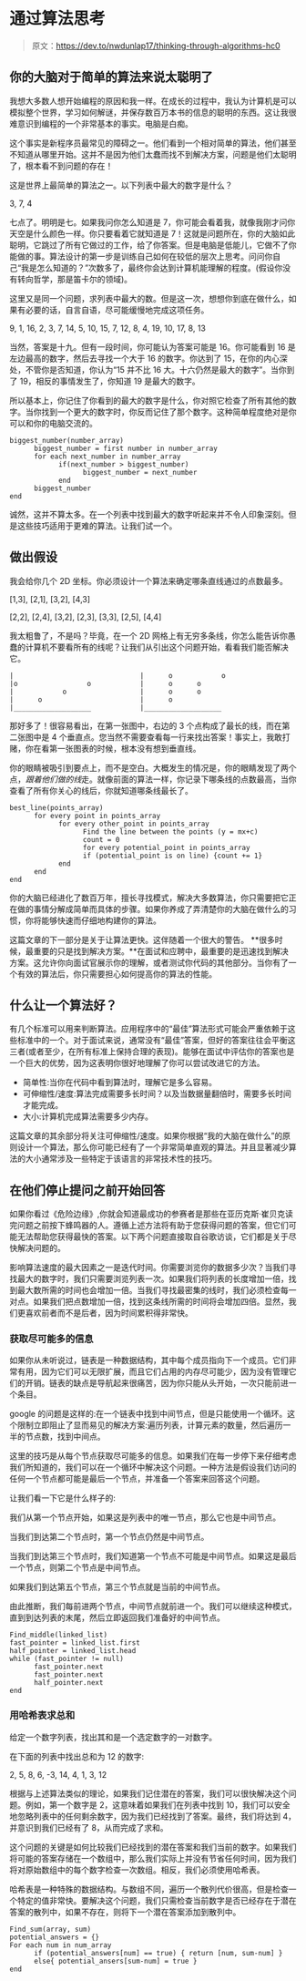 # 通过算法思考

> 原文：<https://dev.to/nwdunlap17/thinking-through-algorithms-hc0>

## 你的大脑对于简单的算法来说太聪明了

我想大多数人想开始编程的原因和我一样。在成长的过程中，我认为计算机是可以模拟整个世界，学习如何解谜，并保存数百万本书的信息的聪明的东西。这让我很难意识到编程的一个非常基本的事实。电脑是白痴。

这个事实是新程序员最常见的障碍之一。他们看到一个相对简单的算法，他们甚至不知道从哪里开始。这并不是因为他们太蠢而找不到解决方案，问题是他们太聪明了，根本看不到问题的存在！

这是世界上最简单的算法之一。以下列表中最大的数字是什么？

3, 7, 4

七点了。明明是七。如果我问你怎么知道是 7，你可能会看着我，就像我刚才问你天空是什么颜色一样。你只要看着它就知道是 7！这就是问题所在，你的大脑如此聪明，它跳过了所有它做过的工作，给了你答案。但是电脑是低能儿，它做不了你能做的事。算法设计的第一步是训练自己如何在较低的层次上思考。问问你自己“我是怎么知道的？”次数多了，最终你会达到计算机能理解的程度。(假设你没有转向哲学，那是笛卡尔的领域)。

这里又是同一个问题，求列表中最大的数。但是这一次，想想你到底在做什么，如果有必要的话，自言自语，尽可能缓慢地完成这项任务。

9, 1, 16, 2, 3, 7, 14, 5, 10, 15, 7, 12, 8, 4, 19, 10, 17, 8, 13

当然，答案是十九。但有一段时间，你可能认为答案可能是 16。你可能看到 16 是左边最高的数字，然后去寻找一个大于 16 的数字。你达到了 15，在你的内心深处，不管你是否知道，你认为“15 并不比 16 大。十六仍然是最大的数字”。当你到了 19，相反的事情发生了，你知道 19 是最大的数字。

所以基本上，你记住了你看到的最大的数字是什么，你对照它检查了所有其他的数字。当你找到一个更大的数字时，你反而记住了那个数字。这种简单程度绝对是你可以和你的电脑交流的。

```
biggest_number(number_array)
      biggest_number = first number in number_array
      for each next_number in number_array
            if(next_number > biggest_number)
                  biggest_number = next_number
            end
      biggest_number
end 
```

诚然，这并不算太多。在一个列表中找到最大的数字听起来并不令人印象深刻。但是这些技巧适用于更难的算法。让我们试一个。

## 做出假设

我会给你几个 2D 坐标。你必须设计一个算法来确定哪条直线通过的点数最多。

[1,3], [2,1], [3,2], [4,3]

[2,2], [2,4], [3,2], [2,3], [3,3], [2,5], [4,4]

我太粗鲁了，不是吗？毕竟，在一个 2D 网格上有无穷多条线，你怎么能告诉你愚蠢的计算机不要看所有的线呢？让我们从引出这个问题开始，看看我们能否解决它。

```
|                               |      o            o
|o                 o            |      o      o
|            o                  |      o      o 
|      o                        |      o
|___________________            |___________________ 
```

那好多了！很容易看出，在第一张图中，右边的 3 个点构成了最长的线，而在第二张图中是 4 个垂直点。您当然不需要查看每一行来找出答案！事实上，我敢打赌，你在看第一张图表的时候，根本没有想到垂直线。

你的眼睛被吸引到要点上，而不是空白。大概发生的情况是，你的眼睛发现了两个点，*跟着他们做的线*走。就像前面的算法一样，你记录下哪条线的点数最高，当你查看了所有你关心的线后，你就知道哪条线最长了。

```
best_line(points_array)
      for every point in points_array
            for every other_point in points_array
                  Find the line between the points (y = mx+c)
                  count = 0
                  for every potential_point in points_array
                  if (potential_point is on line) {count += 1}
            end
      end
end 
```

你的大脑已经进化了数百万年，擅长寻找模式，解决大多数算法，你只需要把它正在做的事情分解成简单而具体的步骤。如果你养成了弄清楚你的大脑在做什么的习惯，你将能够快速而仔细地构建你的算法。

这篇文章的下一部分是关于让算法更快。这伴随着一个很大的警告。
**很多时候，最重要的只是找到解决方案。**在面试和应聘中，最重要的是迅速找到解决方案。这允许你向面试官展示你的理解，或者测试你代码的其他部分。当你有了一个有效的算法后，你只需要担心如何提高你的算法的性能。

## 什么让一个算法好？

有几个标准可以用来判断算法。应用程序中的“最佳”算法形式可能会严重依赖于这些标准中的一个。对于面试来说，通常没有“最佳”答案，但好的答案往往会平衡这三者(或者至少，在所有标准上保持合理的表现)。能够在面试中评估你的答案也是一个巨大的优势，因为这表明你很好地理解了你可以尝试改进它的方法。

*   简单性:当你在代码中看到算法时，理解它是多么容易。
*   可伸缩性/速度:算法完成需要多长时间？以及当数据量翻倍时，需要多长时间才能完成。
*   大小:计算机完成算法需要多少内存。

这篇文章的其余部分将关注可伸缩性/速度。如果你根据“我的大脑在做什么”的原则设计一个算法，那么你可能已经有了一个非常简单直观的算法。并且显著减少算法的大小通常涉及一些特定于该语言的非常技术性的技巧。

## 在他们停止提问之前开始回答

如果你看过《危险边缘》,你就会知道最成功的参赛者是那些在亚历克斯·崔贝克读完问题之前按下蜂鸣器的人。遵循上述方法将有助于您获得问题的答案，但它们可能无法帮助您获得最快的答案。以下两个问题直接取自谷歌访谈，它们都是关于尽快解决问题的。

影响算法速度的最大因素之一是迭代时间。你需要浏览你的数据多少次？当我们寻找最大的数字时，我们只需要浏览列表一次。如果我们将列表的长度增加一倍，找到最大数所需的时间也会增加一倍。当我们寻找最密集的线时，我们必须检查每一对点。如果我们把点数增加一倍，找到这条线所需的时间将会增加四倍。显然，我们更喜欢前者而不是后者，因为时间累积得非常快。

### 获取尽可能多的信息

如果你从未听说过，链表是一种数据结构，其中每个成员指向下一个成员。它们非常有用，因为它们可以无限扩展，而且它们占用的内存尽可能少，因为没有管理它们的开销。链表的缺点是导航起来很痛苦，因为你只能从头开始，一次只能前进一个条目。

google 的问题是这样的:在一个链表中找到中间节点，但是只能使用一个循环。这个限制立即阻止了显而易见的解决方案:遍历列表，计算元素的数量，然后遍历一半的节点数，找到中间点。

这里的技巧是从每个节点获取尽可能多的信息。如果我们在每一步停下来仔细考虑我们所知道的，我们可以在一个循环中解决这个问题。一种方法是假设我们访问的任何一个节点都可能是最后一个节点，并准备一个答案来回答这个问题。

让我们看一下它是什么样子的:

我们从第一个节点开始，如果这是列表中的唯一节点，那么它也是中间节点。

当我们到达第二个节点时，第一个节点仍然是中间节点。

当我们到达第三个节点时，我们知道第一个节点不可能是中间节点。如果这是最后一个节点，则第二个节点是中间节点。

如果我们到达第五个节点，第三个节点就是当前的中间节点。

由此推断，我们每前进两个节点，中间节点就前进一个。我们可以继续这种模式，直到到达列表的末尾，然后立即返回我们准备好的中间节点。

```
Find_middle(linked_list) 
fast_pointer = linked_list.first 
half_pointer = linked_list.head
while (fast_pointer != null)
      fast_pointer.next
      fast_pointer.next
      half_pointer.next
end 
```

### 用哈希表求总和

给定一个数字列表，找出其和是一个选定数字的一对数字。

在下面的列表中找出总和为 12 的数字:

2, 5, 8, 6, -3, 14, 4, 1, 3, 12

根据与上述算法类似的理论，如果我们记住潜在的答案，我们可以很快解决这个问题。例如，第一个数字是 2，这意味着如果我们在列表中找到 10，我们可以安全地忽略列表中的任何剩余数字，因为我们已经找到了答案。最终，我们将达到 4，并意识到我们已经有了 8，从而完成了求和。

这个问题的关键是如何比较我们已经找到的潜在答案和我们当前的数字。如果我们将可能的答案存储在一个数组中，那么我们实际上并没有节省任何时间，因为我们将对原始数组中的每个数字检查一次数组。相反，我们必须使用哈希表。

哈希表是一种特殊的数据结构。与数组不同，遍历一个散列代价很高，但是检查一个特定的值非常快。要解决这个问题，我们只需检查当前数字是否已经存在于潜在答案的散列中，如果不存在，则将下一个潜在答案添加到散列中。

```
Find_sum(array, sum)
potential_answers = {}
For each num in num_array
      if (potential_answers[num] == true) { return [num, sum-num] }
      else{ potential_ansers[sum-num] = true }
end 
```